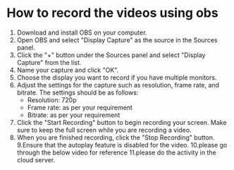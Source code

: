 # How to record the videos using obs 
1.  Download and install OBS on your computer.
2.  Open OBS and select "Display Capture" as the source in the Sources panel.
3.  Click the "+" button under the Sources panel and select "Display Capture" from the list.
4.  Name your capture and click "OK".
5.  Choose the display you want to record if you have multiple monitors.
6.  Adjust the settings for the capture such as resolution, frame rate, and bitrate. The settings should be as follows:
    -   Resolution: 720p
    -   Frame rate: as per your requirement
    -   Bitrate: as per your requirement
7.  Click the "Start Recording" button to begin recording your screen. Make sure to keep the full screen while you are recording a video.  
8.  When you are finished recording, click the "Stop Recording" button.
9.Ensure that the autoplay feature is disabled for the video.
10.please go through the below video for reference 
11.please do the activity in the cloud server.
